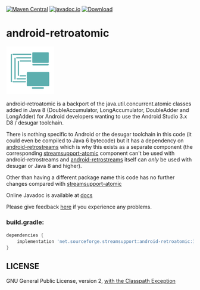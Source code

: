 [![Maven Central](https://img.shields.io/maven-central/v/net.sourceforge.streamsupport/android-retroatomic.svg)](http://mvnrepository.com/artifact/net.sourceforge.streamsupport/android-retroatomic)
[![javadoc.io](https://javadocio-badges.herokuapp.com/net.sourceforge.streamsupport/android-retroatomic/badge.svg)](http://www.javadoc.io/doc/net.sourceforge.streamsupport/android-retroatomic/)
[![Download](https://api.bintray.com/packages/stefan-zobel/android-retroatomic/android-retroatomic/images/download.svg) ](https://bintray.com/stefan-zobel/android-retroatomic/android-retroatomic/_latestVersion)

# android-retroatomic

![](art/streamsupport-sf.png)

android-retroatomic is a backport of the java.util.concurrent.atomic classes added in Java 8 (DoubleAccumulator, LongAccumulator, DoubleAdder and LongAdder) for Android developers wanting to use the Android Studio 3.x D8 / desugar toolchain.

There is nothing specific to Android or the desugar toolchain in this code (it could even be compiled to Java 6 bytecode) but it has a dependency on [android-retrostreams](https://github.com/retrostreams/android-retrostreams) which is why this exists as a separate component (the corresponding [streamsupport-atomic](https://github.com/stefan-zobel/streamsupport/tree/master/src/atomic) component can't be used with android-retrostreams
and [android-retrostreams](https://github.com/retrostreams/android-retrostreams) itself can *only* be used with desugar or Java 8 and higher).

Other than having a different package name this code has no further changes compared with [streamsupport-atomic](https://github.com/stefan-zobel/streamsupport/tree/master/src/atomic)

Online Javadoc is available at [docs](https://retrostreams.github.io/android-retroatomic/apidocs/index.html)

Please give feedback [here](https://github.com/retrostreams/android-retroatomic/issues) if you experience any problems.


### build.gradle:

```gradle
dependencies {
    implementation 'net.sourceforge.streamsupport:android-retroatomic:1.7.2'
}
```

## LICENSE

GNU General Public License, version 2, [with the Classpath Exception](https://github.com/retrostreams/android-retroatomic/blob/master/GPL_ClasspathException)
